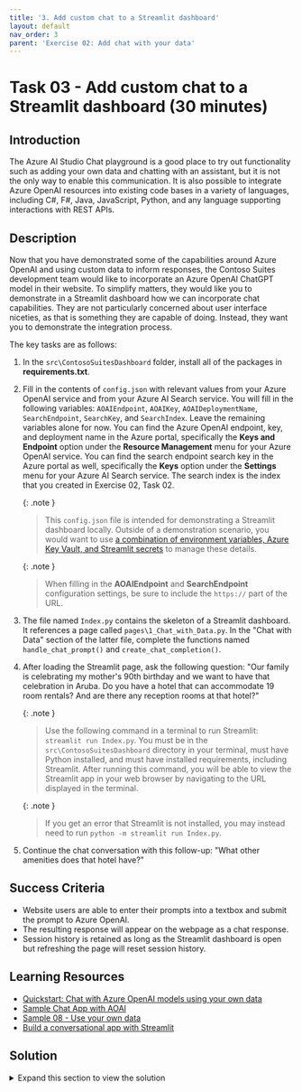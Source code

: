 ```yaml
---
title: '3. Add custom chat to a Streamlit dashboard'
layout: default
nav_order: 3
parent: 'Exercise 02: Add chat with your data'
---
```


# Task 03 - Add custom chat to a Streamlit dashboard (30 minutes)

## Introduction

The Azure AI Studio Chat playground is a good place to try out functionality such as adding your own data and chatting with an assistant, but it is not the only way to enable this communication. It is also possible to integrate Azure OpenAI resources into existing code bases in a variety of languages, including C#, F#, Java, JavaScript, Python, and any language supporting interactions with REST APIs.

## Description

Now that you have demonstrated some of the capabilities around Azure OpenAI and using custom data to inform responses, the Contoso Suites development team would like to incorporate an Azure OpenAI ChatGPT model in their website. To simplify matters, they would like you to demonstrate in a Streamlit dashboard how we can incorporate chat capabilities. They are not particularly concerned about user interface niceties, as that is something they are capable of doing. Instead, they want you to demonstrate the integration process.

The key tasks are as follows:

1. In the `src\ContosoSuitesDashboard` folder, install all of the packages in **requirements.txt**.
2. Fill in the contents of `config.json` with relevant values from your Azure OpenAI service and from your Azure AI Search service. You will fill in the following variables: `AOAIEndpoint`, `AOAIKey`, `AOAIDeploymentName`, `SearchEndpoint`, `SearchKey`, and `SearchIndex`. Leave the remaining variables alone for now. You can find the Azure OpenAI endpoint, key, and deployment name in the Azure portal, specifically the **Keys and Endpoint** option under the **Resource Management** menu for your Azure OpenAI service. You can find the search endpoint search key in the Azure portal as well, specifically the **Keys** option under the **Settings** menu for your Azure AI Search service. The search index is the index that you created in Exercise 02, Task 02.

    {: .note }
    > This `config.json` file is intended for demonstrating a Streamlit dashboard locally. Outside of a demonstration scenario, you would want to use [a combination of environment variables, Azure Key Vault, and Streamlit secrets](https://techcommunity.microsoft.com/t5/healthcare-and-life-sciences/how-to-secure-azure-openai-keys-using-environment-variables/ba-p/3821162) to manage these details.

    {: .note }
    > When filling in the **AOAIEndpoint** and **SearchEndpoint** configuration settings, be sure to include the `https://` part of the URL.

3. The file named `Index.py` contains the skeleton of a Streamlit dashboard. It references a page called `pages\1_Chat_with_Data.py`. In the "Chat with Data" section of the latter file, complete the functions named `handle_chat_prompt()` and `create_chat_completion()`.
4. After loading the Streamlit page, ask the following question: "Our family is celebrating my mother's 90th birthday and we want to have that celebration in Aruba. Do you have a hotel that can accommodate 19 room rentals? And are there any reception rooms at that hotel?"

    {: .note }
    > Use the following command in a terminal to run Streamlit: `streamlit run Index.py`. You must be in the `src\ContosoSuitesDashboard` directory in your terminal, must have Python installed, and must have installed requirements, including Streamlit. After running this command, you will be able to view the Streamlit app in your web browser by navigating to the URL displayed in the terminal.

    {: .note }
    > If you get an error that Streamlit is not installed, you may instead need to run `python -m streamlit run Index.py`.

5. Continue the chat conversation with this follow-up: "What other amenities does that hotel have?"

## Success Criteria

- Website users are able to enter their prompts into a textbox and submit the prompt to Azure OpenAI.
- The resulting response will appear on the webpage as a chat response.
- Session history is retained as long as the Streamlit dashboard is open but refreshing the page will reset session history.

## Learning Resources

- [Quickstart: Chat with Azure OpenAI models using your own data](https://learn.microsoft.com/azure/ai-services/openai/use-your-data-quickstart?tabs=powershell%2Cpython&pivots=programming-language-python)
- [Sample Chat App with AOAI](https://github.com/microsoft/sample-app-aoai-chatGPT/tree/main)
- [Sample 08 - Use your own data](https://github.com/Azure/azure-sdk-for-net/blob/main/sdk/openai/Azure.AI.OpenAI/tests/Samples/Sample08_UseYourOwnData.cs)
- [Build a conversational app with Streamlit](https://docs.streamlit.io/knowledge-base/tutorials/build-conversational-apps)

## Solution

<details markdown="block">
<summary>Expand this section to view the solution</summary>

- Be sure that all Python packages are installed before trying to run Streamlit. At the command line and inside the `src\ContosoSuitesDashboard\` folder, execute the following command: `pip install -r requirements.txt`
- Modify the `config.json` file to fill in values for each of the configuration settings. For **AOAIEndpoint** and **SearchEndpoint**, you will want to include this as a URL, starting with `https://`.
- The `main()` function acts as the control function for this page. It initializes the chat history and displays it on each page refresh. Then, it calls `handle_prompt()` to handle the user's prompt. `handle_prompt()` then calls `handle_chat_prompt()` to send the text of a message to the Azure OpenAI service.
- The `handle_chat_prompt()` function does two things: it echoes the user's prompt to the chat window, and then it sends the prompt to Azure OpenAI and writes the resulting message to the chat window.
  - The code for the completed `handle_chat_prompt()` function is as follows:

    ```python
    # Echo the user's prompt to the chat window
    st.session_state.messages.append({"role": "user", "content": prompt})
    with st.chat_message("user"):
        st.markdown(prompt)

    # Send the user's prompt to Azure OpenAI and display the response
    # The call to Azure OpenAI is handled in create_chat_completion()
    # This function loops through the responses and displays them as they come in.
    # It also appends the full response to the chat history.
    with st.chat_message("assistant"):
        message_placeholder = st.empty()
        full_response = ""
        for response in create_chat_completion(deployment_name, st.session_state.messages, config["SearchEndpoint"], config["SearchKey"], config["SearchIndex"]):
            full_response += (response.choices[0].delta.content or "")
            message_placeholder.markdown(full_response + "▌")
        message_placeholder.markdown(full_response)
    st.session_state.messages.append({"role": "assistant", "content": full_response})
    ```

- The `create_chat_completion()` function reaches out to Azure OpenAI and performs the chat completion, ensuring that we only include information from our Azure AI Search index.
  - The code for the completed `create_chat_completion()` function is as follows:

    ```python
    # Create an Azure OpenAI client. We create it in here because each exercise will
    # require at a minimum different base URLs.
    client = openai.AzureOpenAI(
        base_url=f"{aoai_endpoint}/openai/deployments/{deployment_name}/extensions/",
        api_key=aoai_api_key,
        api_version="2023-12-01-preview"
    )
    # Create and return a new chat completion request
    # Be sure to include the "extra_body" parameter to use Azure AI Search as the data source
    return client.chat.completions.create(
        model=deployment_name,
        messages=[
            {"role": m["role"], "content": m["content"]}
            for m in messages
        ],
        stream=True,
        extra_body={
            "dataSources": [
                {
                    "type": "AzureCognitiveSearch",
                    "parameters": {
                        "endpoint": endpoint,
                        "key": key,
                        "indexName": index_name,
                    }
                }
            ]
        }
    )
    ```

</details>
